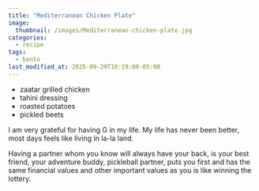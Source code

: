 ```yaml
---
title: "Mediterranean Chicken Plate"
image: 
  thumbnail: /images/Mediterranean-chicken-plate.jpg
categories:
  - recipe
tags:
  - bento
last_modified_at: 2025-09-29T10:19:00-05:00
---
```


* zaatar grilled chicken
* tahini dressing
* roasted potatoes
* pickled beets

I am very grateful for having G in my life. My life has never been better, most days feels like living in la-la land.

Having a partner whom you know will always have your back, is your best friend, your adventure buddy, pickleball partner, puts you first and has the same financial values and other important values as you is like winning the lottery.
